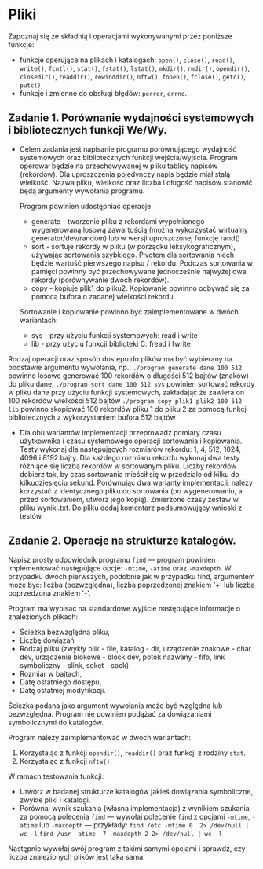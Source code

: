 # Pliki

Zapoznaj się ze składnią i operacjami wykonywanymi przez poniższe funkcje:

* funkcje operujące na plikach i katalogach: `open()`, `close()`, `read()`, `write()`, `fcntl()`, `stat()`, `fstat()`, `lstat()`, `mkdir()`, `rmdir()`, `opendir()`, `closedir()`, `readdir()`, `rewinddir()`, `nftw()`, `fopen()`, `fclose()`, `getc()`, `putc()`,
* funkcje i zmienne do obsługi błędów: `perror`, `errno`.

## Zadanie 1. Porównanie wydajności systemowych i bibliotecznych funkcji We/Wy.
* Celem zadania jest napisanie programu porównującego wydajność systemowych oraz bibliotecznych funkcji wejścia/wyjścia. Program operował będzie na przechowywanej w pliku tablicy napisów (rekordów). Dla uproszczenia pojedynczy napis będzie miał stałą wielkość. Nazwa pliku, wielkość oraz liczba  i długość napisów stanowić będą argumenty wywołania programu.

    Program powinien udostępniać  operacje:
    * generate - tworzenie pliku z rekordami wypełnionego wygenerowaną losową zawartością (można wykorzystać wirtualny generator/dev/random) lub w wersji uproszczonej funkcję rand()
    * sort - sortuje rekordy w pliku (w porządku leksykograficznym), używając sortowania szybkiego. Pivotem dla sortowania niech będzie wartość pierwszego napisu / rekordu.  Podczas sortowania w pamięci powinny być przechowywane jednocześnie najwyżej dwa rekordy (porównywanie dwóch rekordów).
    * copy - kopiuje plik1 do pliku2. Kopiowanie powinno odbywać się za pomocą bufora o zadanej wielkości rekordu.
    
    Sortowanie i kopiowanie powinno być zaimplementowane w dwóch wariantach:

    * sys - przy użyciu funkcji systemowych: read i write
    * lib - przy użyciu funkcji biblioteki C: fread i fwrite

Rodzaj operacji oraz sposób dostępu do plików ma być wybierany na podstawie argumentu wywołania,  np.:
`./program generate dane 100 512` powinno losowo generować 100 rekordów o długości 512 bajtów (znaków)
do pliku dane,
`./program sort dane 100 512 sys` powinien sortować rekordy w pliku dane przy użyciu funkcji systemowych,
zakładając że zawiera on 100 rekordów wielkości 512 bajtów
`./program copy plik1 plik2 100 512 lib` powinno skopiować 100 rekordów pliku 1 do pliku 2 za pomocą funkcji
bibliotecznych z wykorzystaniem bufora 512 bajtów

* Dla obu wariantów implementacji przeprowadź pomiary czasu użytkownika i czasu systemowego operacji sortowania i kopiowania. Testy wykonaj dla następujących rozmiarów rekordu: 1, 4, 512, 1024, 4096 i 8192 bajty. Dla każdego rozmiaru rekordu wykonaj dwa testy różniące się liczbą rekordów w sortowanym pliku. Liczby rekordów dobierz tak, by czas sortowania mieścił się w przedziale od kilku do kilkudziesięciu sekund. Porównując dwa warianty implementacji, należy korzystać z identycznego pliku do sortowania (po wygenerowaniu, a przed sortowaniem, utwórz jego kopię). Zmierzone czasy zestaw w pliku wyniki.txt. Do pliku dodaj komentarz podsumowujący wnioski z testów.

## Zadanie 2. Operacje na strukturze katalogów.
Napisz prosty odpowiednik programu `find` — program powinien implementować następujące opcje: `-mtime`, `-atime` oraz `-maxdepth`.  W przypadku dwóch pierwszych, podobnie jak w przypadku find, argumentem może być: liczba (bezwzględna), liczba poprzedzonej znakiem '+' lub liczba poprzedzona znakiem '-'.     

Program ma wypisać na standardowe wyjście następujące informacje o znalezionych plikach:
* Ścieżka bezwzględna pliku,
* Liczbę dowiązań
* Rodzaj pliku (zwykły plik - file, katalog - dir, urządzenie znakowe - char dev, urządzenie blokowe - block dev, potok nazwany - fifo, link symboliczny - slink, soket - sock) 
* Rozmiar w bajtach,
* Datę ostatniego dostępu,
* Datę ostatniej modyfikacji.

Ścieżka podana jako argument wywołania może być względna lub bezwzględna. Program nie powinien podążać za dowiązaniami symbolicznymi do katalogów.

Program należy zaimplementować w dwóch wariantach:

1. Korzystając z funkcji `opendir()`, `readdir()` oraz funkcji z rodziny `stat`.
2. Korzystając z funkcji `nftw()`.

W ramach testowania funkcji:
* Utwórz w badanej strukturze katalogów jakieś dowiązania symboliczne, zwykłe pliki i katalogi.
* Porównaj wynik szukania (własna implementacja) z wynikiem szukania za pomocą polecenia `find` — wywołaj polecenie `find` z opcjami `-mtime`, `-atime` lub `-maxdepth` — przykłady:
    `find /etc -mtime 0  2> /dev/null | wc -l`
    `find /usr -atime -7 -maxdepth 2 2> /dev/null | wc -l`

Następnie wywołaj swój program z takimi samymi opcjami i sprawdź, czy liczba znalezionych plików jest taka sama.